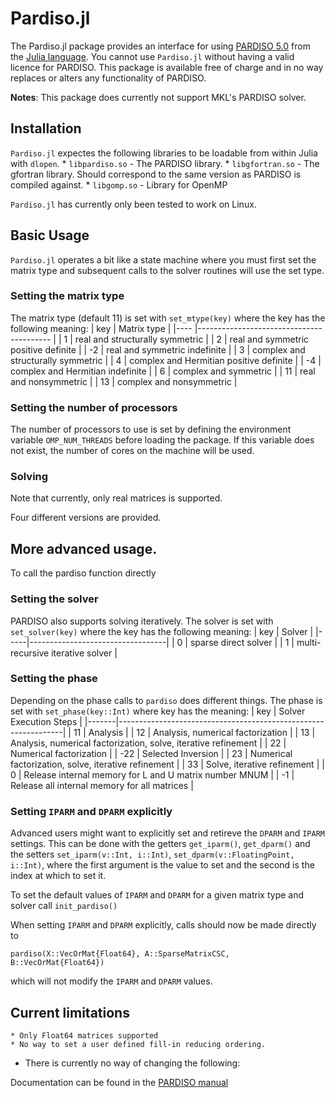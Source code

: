 # Pardiso.jl

The Pardiso.jl package provides an interface for using [PARDISO 5.0](http://www.pardiso-project.org/) from the [Julia language](http://julialang.org). You cannot use `Pardiso.jl` without having a valid licence for PARDISO. This package is available free of charge and in no way replaces or alters any functionality of PARDISO.

**Notes**: This package does currently not support MKL's PARDISO solver.


## Installation

`Pardiso.jl` expectes the following libraries to be loadable from within Julia with `dlopen`.
    * `libpardiso.so` - The PARDISO library.
    * `libgfortran.so` - The gfortran library. Should correspond to the same version as PARDISO is compiled against.
    * `libgomp.so` - Library for OpenMP

`Pardiso.jl`  has currently only been tested to work on Linux.


## Basic Usage

`Pardiso.jl` operates a bit like a state machine where you must first set the matrix type and subsequent calls to the solver routines will use the set type.


### Setting the matrix type

The matrix type (default 11) is set with `set_mtype(key)` where the key has the following meaning:
| key   | Matrix type                               |
|----   |-----------------------------------------  |
| 1     | real and structurally symmetric           |
| 2     | real and symmetric positive definite      |
| -2    | real and symmetric indefinite             |
| 3     | complex and structurally symmetric        |
| 4     | complex and Hermitian positive definite   |
| -4    | complex and Hermitian indefinite          |
| 6     | complex and symmetric                     |
| 11    | real and nonsymmetric                     |
| 13    | complex and nonsymmetric                  |


### Setting the number of processors

The number of processors to use is set by defining the environment variable `OMP_NUM_THREADS` before loading the package. If this variable does not exist, the number of cores on the machine will be used.


### Solving

Note that currently, only real matrices is supported.

Four different versions are provided.

## More advanced usage.

To call the pardiso function directly

### Setting the solver
PARDISO also supports solving iteratively. The solver is set with `set_solver(key)` where the key has the following meaning:
| key | Solver                           |
|-----|----------------------------------|
| 0   | sparse direct solver             |
| 1   | multi-recursive iterative solver |


### Setting the phase

Depending on the phase calls to `pardiso` does different things. The phase is set with `set_phase(key::Int)` where key has the meaning:
| key   | Solver Execution Steps                                         |
|-------|----------------------------------------------------------------|
| 11    | Analysis                                                       |
| 12    | Analysis, numerical factorization                              |
| 13    | Analysis, numerical factorization, solve, iterative refinement |
| 22    | Numerical factorization                                        |
| -22   | Selected Inversion                                             |
| 23    | Numerical factorization, solve, iterative refinement           |
| 33    | Solve, iterative refinement                                    |
| 0     | Release internal memory for L and U matrix number MNUM         |
| -1    | Release all internal memory for all matrices                   |

### Setting `IPARM` and `DPARM` explicitly
Advanced users might want to explicitly set and retireve the `DPARM` and `IPARM` settings.
This can be done with the getters `get_iparm()`, `get_dparm()` and the setters `set_iparm(v::Int, i::Int)`, `set_dparm(v::FloatingPoint, i::Int)`, where the first argument is the value to set and the second is the index at which to set it.

To set the default values of `IPARM` and `DPARM` for a given matrix type and solver call `init_pardiso()`

When setting `IPARM` and `DPARM` explicitly, calls should now be made directly to
```
pardiso(X::VecOrMat{Float64}, A::SparseMatrixCSC, B::VecOrMat{Float64})
```
which will not modify the `IPARM` and `DPARM` values.

## Current limitations
    * Only Float64 matrices supported
    * No way to set a user defined fill-in reducing ordering.
 - There is currently no way of changing the following:


Documentation can be found in the [PARDISO manual](http://www.pardiso-project.org/manual/manual.pdf)

